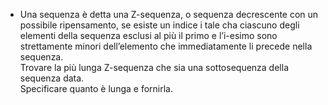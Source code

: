 - Una sequenza è detta una Z-sequenza, o sequenza decrescente con un possibile ripensamento, se esiste un indice i tale cha ciascuno degli elementi della sequenza esclusi al più il primo e l’i-esimo sono strettamente minori dell’elemento che immediatamente li precede nella sequenza. \
Trovare la più lunga Z-sequenza che sia una sottosequenza della sequenza data. \
Specificare quanto è lunga e fornirla.